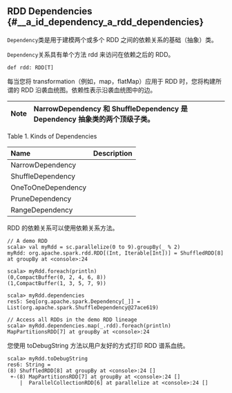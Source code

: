 ## RDD Dependencies {#__a_id_dependency_a_rdd_dependencies}

`Dependency`类是用于建模两个或多个 RDD 之间的依赖关系的基础（抽象）类。

`Dependency`关系具有单个方法 rdd 来访问在依赖之后的 RDD。

```
def rdd: RDD[T]
```

每当您将 transformation（例如，map，flatMap）应用于 RDD 时，您将构建所谓的 RDD 沿袭血统图。依赖性表示沿袭血统图中的边。

| Note | NarrowDependency 和 ShuffleDependency 是 Dependency 抽象类的两个顶级子类。 |
| :---: | :--- |


Table 1. Kinds of Dependencies

| Name | Description |
| :--- | :--- |
| NarrowDependency |  |
| ShuffleDependency |  |
| OneToOneDependency |  |
| PruneDependency |  |
| RangeDependency |  |

RDD 的依赖关系可以使用依赖关系方法。

```
// A demo RDD
scala> val myRdd = sc.parallelize(0 to 9).groupBy(_ % 2)
myRdd: org.apache.spark.rdd.RDD[(Int, Iterable[Int])] = ShuffledRDD[8] at groupBy at <console>:24

scala> myRdd.foreach(println)
(0,CompactBuffer(0, 2, 4, 6, 8))
(1,CompactBuffer(1, 3, 5, 7, 9))

scala> myRdd.dependencies
res5: Seq[org.apache.spark.Dependency[_]] = List(org.apache.spark.ShuffleDependency@27ace619)

// Access all RDDs in the demo RDD lineage
scala> myRdd.dependencies.map(_.rdd).foreach(println)
MapPartitionsRDD[7] at groupBy at <console>:24
```

您使用 toDebugString 方法以用户友好的方式打印 RDD 谱系血统。

```
scala> myRdd.toDebugString
res6: String =
(8) ShuffledRDD[8] at groupBy at <console>:24 []
 +-(8) MapPartitionsRDD[7] at groupBy at <console>:24 []
    |  ParallelCollectionRDD[6] at parallelize at <console>:24 []
```



